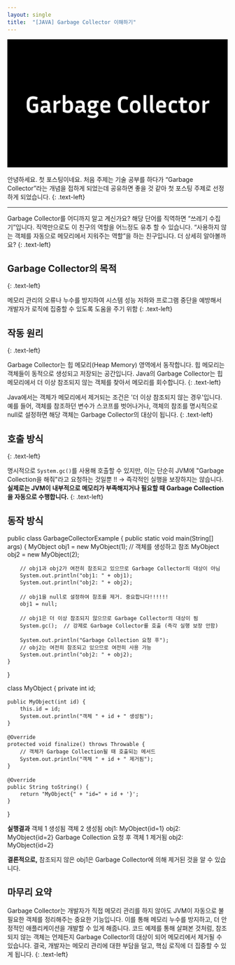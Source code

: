 ```yaml
---
layout: single
title:  "[JAVA] Garbage Collector 이해하기"
---
```


  <img src="/assets/GarbageCollector.png" style="max-width: 100%; height: auto;" />
  
  안녕하세요. 첫 포스팅이네요. 처음 주제는 기술 공부를 하다가 “Garbage Collector”라는 개념을 접하게 되었는데 공유하면 좋을 것 같아 
  첫 포스팅 주제로 선정하게 되었습니다.
  {: .text-left}
  
  <hr/>
  
  Garbage Collector를 어디까지 알고 계신가요? 해당 단어를 직역하면 “쓰레기 수집기”입니다. 직역만으로도 이 친구의 역할을 어느정도 유추 
  할 수 있습니다. “사용하지 않는 객체를 자동으로 메모리에서 지워주는 역할”을 하는 친구입니다. 더 상세히 알아볼까요?
  {: .text-left}
  

## Garbage Collector의 목적
{: .text-left}

메모리 관리의 오류나 누수를 방지하여 시스템 성능 저하와 프로그램 중단을 예방해서 개발자가 로직에 집중할 수 있도록 도움을 주기 위함
{: .text-left}

## 작동 원리
{: .text-left}

Garbage Collector는 힙 메모리(Heap Memory) 영역에서 동작합니다. 힙 메모리는 객체들이 동적으로 생성되고 저장되는 공간입니다. Java의 Garbage Collector는 힙 메모리에서 더 이상 참조되지 않는 객체를 찾아서 메모리를 회수합니다.
{: .text-left}

Java에서는 객체가 메모리에서 제거되는 조건은 '더 이상 참조되지 않는 경우'입니다. 
예를 들어, 객체를 참조하던 변수가 스코프를 벗어나거나, 객체의 참조를 명시적으로 null로 설정하면 해당 객체는 Garbage Collector의 대상이 됩니다.
{: .text-left}

## 호출 방식
{: .text-left}

명시적으로 `System.gc()`를 사용해 호출할 수 있지만, 이는 단순히 JVM에 "Garbage Collection을 해줘"라고 요청하는 것일뿐 !! → 즉각적인 실행을 보장하지는 않습니다. 
**실제로는 JVM이 내부적으로 메모리가 부족해지거나 필요할 때 Garbage Collection을 자동으로 수행합니다.**
{: .text-left}

## 동작 방식

public class GarbageCollectorExample {
    public static void main(String[] args) {
        MyObject obj1 = new MyObject(1); // 객체를 생성하고 참조
        MyObject obj2 = new MyObject(2);

        // obj1과 obj2가 여전히 참조되고 있으므로 Garbage Collector의 대상이 아님
        System.out.println("obj1: " + obj1);
        System.out.println("obj2: " + obj2);

        // obj1을 null로 설정하여 참조를 제거. 중요합니다!!!!!!
        obj1 = null;

        // obj1은 더 이상 참조되지 않으므로 Garbage Collector의 대상이 됨
        System.gc();  // 강제로 Garbage Collector를 호출 (즉각 실행 보장 안함)

        System.out.println("Garbage Collection 요청 후");
        // obj2는 여전히 참조되고 있으므로 여전히 사용 가능
        System.out.println("obj2: " + obj2);
    }
}

class MyObject {
    private int id;

    public MyObject(int id) {
        this.id = id;
        System.out.println("객체 " + id + " 생성됨");
    }

    @Override
    protected void finalize() throws Throwable {
        // 객체가 Garbage Collection될 때 호출되는 메서드
        System.out.println("객체 " + id + " 제거됨");
    }

    @Override
    public String toString() {
        return "MyObject{" + "id=" + id + '}';
    }
}

**실행결과**
객체 1 생성됨
객체 2 생성됨
obj1: MyObject{id=1}
obj2: MyObject{id=2}
Garbage Collection 요청 후
객체 1 제거됨
obj2: MyObject{id=2}

**결론적으로,** 참조되지 않은 obj1은 Garbage Collector에 의해 제거된 것을 알 수 있습니다.

## 마무리 요약

Garbage Collector는 개발자가 직접 메모리 관리를 하지 않아도 JVM이 자동으로 불필요한 객체를 정리해주는 중요한 기능입니다. 이를 통해 메모리 누수를 방지하고, 더 안정적인 애플리케이션을 개발할 수 있게 해줍니다. 코드 예제를 통해 살펴본 것처럼, 참조되지 않는 객체는 언제든지 Garbage Collector의 대상이 되어 메모리에서 제거될 수 있습니다. 결국, 개발자는 메모리 관리에 대한 부담을 덜고, 핵심 로직에 더 집중할 수 있게 됩니다.
{: .text-left}
